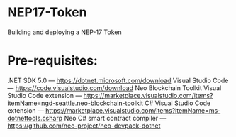 # NEP17-Token
Building and deploying a NEP-17 Token
# Pre-requisites:
.NET SDK 5.0 — https://dotnet.microsoft.com/download
Visual Studio Code — https://code.visualstudio.com/download
Neo Blockchain Toolkit Visual Studio Code extension — https://marketplace.visualstudio.com/items?itemName=ngd-seattle.neo-blockchain-toolkit
C# Visual Studio Code extension — https://marketplace.visualstudio.com/items?itemName=ms-dotnettools.csharp
Neo C# smart contract compiler — https://github.com/neo-project/neo-devpack-dotnet
